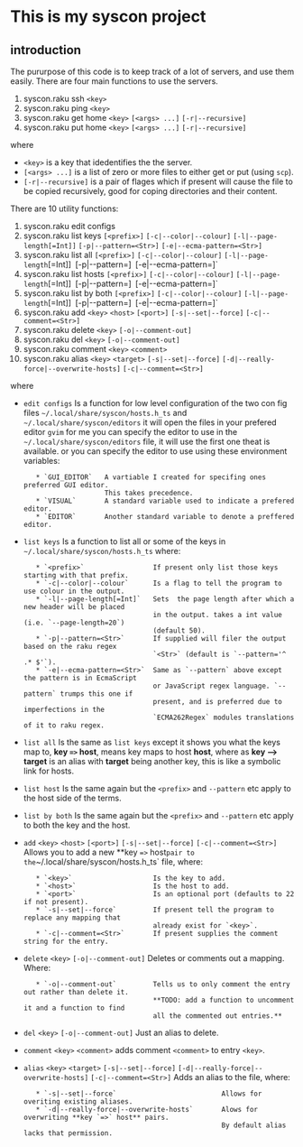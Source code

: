This is my syscon project
=========================

## introduction

The pururpose of this code is to keep track of a lot of servers, and use them easily. There are four main functions  to use the servers.

 1. syscon.raku ssh `<key>` 
 1. syscon.raku ping `<key>` 
 1. syscon.raku get home `<key>` `[<args> ...]` `[-r|--recursive]`
 1. syscon.raku put home `<key>` `[<args> ...]` `[-r|--recursive]`
 
where 
 - `<key>`            is a key that idedentifies the the server. 
 - `[<args> ...]`     is a list of zero or more files to either get or put (using `scp`).
 - `[-r|--recursive]` is a pair of flages which if present will cause the file to be copied recursively,  good for coping directories and their content.


There are 10 utility functions:
 1. syscon.raku edit configs                                                                                                             
 1. syscon.raku list keys  `[<prefix>]`  `[-c|--color|--colour]` `[-l|--page-length[=Int]]` `[-p|--pattern=<Str>]` `[-e|--ecma-pattern=<Str>]`     
 1. syscon.raku list all  `[<prefix>]`  `[-c|--color|--colour]` `[-l|--page-length`[=Int]]` `[-p|--pattern=<Str>]` `[-e|--ecma-pattern=<Str>]`      
 1. syscon.raku list hosts  `[<prefix>]`  `[-c|--color|--colour]` `[-l|--page-length`[=Int]]` `[-p|--pattern=<Str>]` `[-e|--ecma-pattern=<Str>]`    
 1. syscon.raku list by both  `[<prefix>]`  `[-c|--color|--colour]` `[-l|--page-length`[=Int]]` `[-p|--pattern=<Str>]` `[-e|--ecma-pattern=<Str>]`  
 1. syscon.raku add `<key>` `<host>` `[<port>]`  `[-s|--set|--force]` `[-c|--comment=<Str>]`                                                       
 1. syscon.raku delete `<key>`   `[-o|--comment-out]`                                                                                        
 1. syscon.raku del `<key>`   `[-o|--comment-out]`                                                                                           
 1. syscon.raku comment `<key>` `<comment>`                                                                                                  
 1. syscon.raku alias `<key>` `<target>`   `[-s|--set|--force]` `[-d|--really-force|--overwrite-hosts]` `[-c|--comment=<Str>]`                      

where 
 - `edit configs`      Is a function for low level configuration of the two con fig files `~/.local/share/syscon/hosts.h_ts` and `~/.local/share/syscon/editors` it will open the files in your prefered editor `gvim` for me you can specify the editor to use in the `~/.local/share/syscon/editors` file,  it will use the first one theat is available. or you can specify the editor to use using these environment variables:

          * `GUI_EDITOR`   A vartiable I created for specifing ones preferred GUI editor.
                           This takes precedence.
          * `VISUAL`       A standard variable used to indicate a prefered editor.
          * `EDITOR`       Another standard variable to denote a preffered editor.

 - `list keys`         Is a function to list all or some of the keys in `~/.local/share/syscon/hosts.h_ts` where:

          * `<prefix>`                 If present only list those keys starting with that prefix.  
          * `-c|--color|--colour`      Is a flag to tell the program to use colour in the output.
          * `-l|--page-length[=Int]`   Sets  the page length after which a new header will be placed
                                       in the output. takes a int value (i.e. `--page-length=20`)
                                       (default 50).
          * `-p|--pattern=<Str>`       If supplied will filer the output based on the raku regex
                                       `<Str>` (default is `--pattern='^ .* $'`).
          * `-e|--ecma-pattern=<Str>`  Same as `--pattern` above except the pattern is in EcmaScript
                                       or JavaScript regex language. `--pattern` trumps this one if
                                       present, and is preferred due to imperfections in the
                                       `ECMA262Regex` modules translations of it to raku regex.

 - `list all`        Is the same as `list keys` except it shows you what the keys map to, **key `=>` host**, means key maps to host **host**,  where as **key --> target** is an alias with **target** being another key, this is like a symbolic link for hosts.
 - `list host`       Is the same again but the `<prefix>` and `--pattern` etc apply to the host side of the terms.
 - `list by both`    Is the same again but the `<prefix>` and `--pattern` etc apply to both the key and the host.
 - `add` `<key>` `<host>` `[<port>]`  `[-s|--set|--force]` `[-c|--comment=<Str>]`      Allows you to add a new **key `=>` host` pair to the `~/.local/share/syscon/hosts.h_ts` file,  where:

          * `<key>`                    Is the key to add.
          * `<host>`                   Is the host to add.
          * `<port>`                   Is an optional port (defaults to 22 if not present).
          * `-s|--set|--force`         If present tell the program to replace any mapping that
                                       already exist for `<key>`.
          * `-c|--comment=<Str>`       If present supplies the comment string for the entry.

 - `delete`  `<key>`   `[-o|--comment-out]`      Deletes or comments out a mapping. Where:

          * `-o|--comment-out`         Tells us to only comment the entry out rather than delete it.
                                       **TODO: add a function to uncomment it and a function to find
                                       all the commented out entries.**

 - `del` `<key>`   `[-o|--comment-out]`  Just an alias to delete.
 - `comment` `<key>` `<comment>`       adds comment `<comment>` to entry `<key>`.
 - `alias` `<key>` `<target>`   `[-s|--set|--force]` `[-d|--really-force|--overwrite-hosts]` `[-c|--comment=<Str>]`     Adds an alias to the file,  where:

          * `-s|--set|--force`                          Allows for overiting existing aliases.
          * `-d|--really-force|--overwrite-hosts`       Alows for overwriting **key `=>` host** pairs.
                                                        By default alias lacks that permission.



